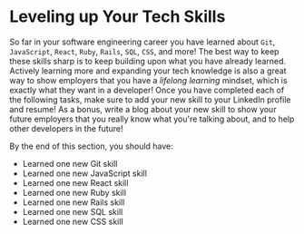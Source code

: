 # Leveling up Your Tech Skills

So far in your software engineering career you have learned about `Git`,
`JavaScript`, `React`, `Ruby`, `Rails`, `SQL`, `CSS`, and more! The best way to
keep these skills sharp is to keep building upon what you have already learned.
Actively learning more and expanding your tech knowledge is also a great way to
show employers that you have a _lifelong learning_ mindset, which is exactly
what they want in a developer! Once you have completed each of the following
tasks, make sure to add your new skill to your LinkedIn profile and resume! As a
bonus, write a blog about your new skill to show your future employers that you
really know what you're talking about, and to help other developers in the
future!

By the end of this section, you should have:

* Learned one new Git skill
* Learned one new JavaScript skill
* Learned one new React skill
* Learned one new Ruby skill
* Learned one new Rails skill
* Learned one new SQL skill
* Learned one new CSS skill
